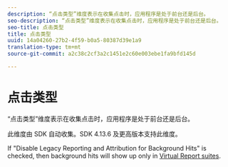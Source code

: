 ```yaml
---
description: “点击类型”维度表示在收集点击时，应用程序是处于前台还是后台。
seo-description: “点击类型”维度表示在收集点击时，应用程序是处于前台还是后台。
seo-title: 点击类型
title: 点击类型
uuid: 14a04260-27b2-4f59-b0a5-80387d39e1a9
translation-type: tm+mt
source-git-commit: a2c38c2cf3a2c1451e2c60e003ebe1fa9bfd145d

---
```



# 点击类型

“点击类型”维度表示在收集点击时，应用程序是处于前台还是后台。

此维度由 SDK 自动收集。SDK 4.13.6 及更高版本支持此维度。

If "Disable Legacy Reporting and Attribution for Background Hits" is checked, then background hits will show up only in [Virtual Report suites](../../../components/vrs/vrs-mobile-visit-processing.md#concept_EC51308E4FD14E149F1B5D63C0AB34BD).
